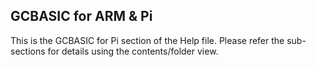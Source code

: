 <div class="section">

<div class="titlepage">

<div>

<div>

<span id="_gcbasic_for_arm_pi"></span>GCBASIC for ARM & Pi
----------------------------------------------------------

</div>

</div>

</div>

This is the GCBASIC for Pi section of the Help file. Please refer the
sub-sections for details using the contents/folder view.

</div>
